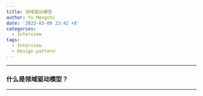 ```yaml
---
title: 领域驱动模型
author: Yu Mengchi
date: '2023-03-09 23:42 +8'
categories:
  - Interview
tags:
  - Interview
  - Design pattern
---
```

  

---

### 什么是领域驱动模型？

---
